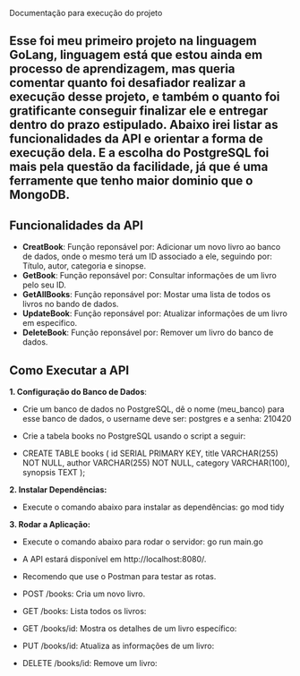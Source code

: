 Documentação para execução do projeto

 ## Esse foi meu primeiro projeto na linguagem GoLang, linguagem está que estou ainda em processo de aprendizagem, mas queria comentar quanto foi desafiador realizar a execução desse projeto, e também o quanto foi gratificante conseguir finalizar ele e entregar dentro do prazo estipulado. Abaixo irei listar as funcionalidades da API e orientar a forma de execução dela. E a escolha do PostgreSQL foi mais pela questão da facilidade, já que é uma ferramente que tenho maior dominio que o MongoDB.

 ## Funcionalidades da API

- **CreatBook**: Função reponsável por: Adicionar um novo livro ao banco de dados, onde o mesmo terá um ID associado a ele, seguindo por: Título, autor, categoria e sinopse.
- **GetBook**: Função reponsável por: Consultar informações de um livro pelo seu ID.
- **GetAllBooks**: Função reponsável por: Mostar uma lista de todos os livros no bando de dados.
- **UpdateBook**: Função reponsável por: Atualizar informações de um livro em especifico.
- **DeleteBook**: Função reponsável por: Remover um livro do banco de dados.

 ## Como Executar a API
 **1. Configuração do Banco de Dados**:

 - Crie um banco de dados no PostgreSQL, dê o nome (meu_banco) para esse banco de dados, o username deve ser: postgres e a senha: 210420

 - Crie a tabela books no PostgreSQL usando o script a seguir:
 - CREATE TABLE books (
    id SERIAL PRIMARY KEY,
    title VARCHAR(255) NOT NULL,
    author VARCHAR(255) NOT NULL,
    category VARCHAR(100),
    synopsis TEXT );
   

 **2. Instalar Dependências:** 

 - Execute o comando abaixo para instalar as dependências:
         go mod tidy 


 **3. Rodar a Aplicação:** 

 - Execute o comando abaixo para rodar o servidor:
        go run main.go 

  - A API estará disponível em http://localhost:8080/.
  - Recomendo que use o Postman para testar as rotas.
- POST /books: Cria um novo livro.
- GET /books: Lista todos os livros:
- GET /books/id: Mostra os detalhes de um livro específico:
- PUT /books/id: Atualiza as informações de um livro:
- DELETE /books/id: Remove um livro:
    
